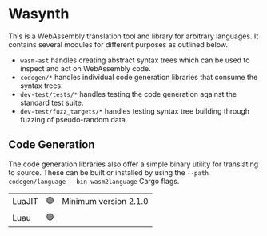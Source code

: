 # Wasynth

This is a WebAssembly translation tool and library for arbitrary languages. It contains several modules for different purposes as outlined below.

* `wasm-ast` handles creating abstract syntax trees which can be used to inspect and act on WebAssembly code.
* `codegen/*` handles individual code generation libraries that consume the syntax trees.
* `dev-test/tests/*` handles testing the code generation against the standard test suite.
* `dev-test/fuzz_targets/*` handles testing syntax tree building through fuzzing of pseudo-random data.

## Code Generation

The code generation libraries also offer a simple binary utility for translating to source. These can be built or installed by using the `--path codegen/language --bin wasm2language` Cargo flags.

|          |                |                       |
|----------|----------------|-----------------------|
| LuaJIT   | :green_circle: | Minimum version 2.1.0 |
| Luau     | :green_circle: |                       |
